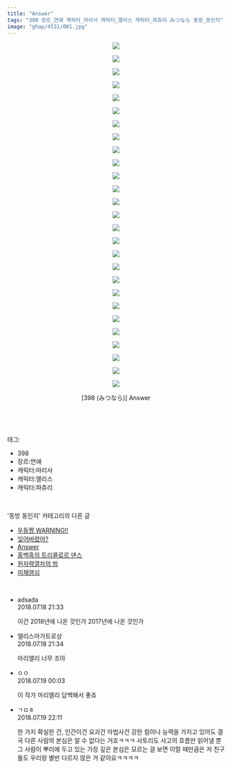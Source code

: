 ```yaml
---
title: "Answer"
tags: "398 장르_연애 캐릭터_마리사 캐릭터_앨리스 캐릭터_파츄리 みつなら 동방_동인지"
image: "ghap/4531/001.jpg"
---
```

<div class="article">
<p style="text-align: center; clear: none; float: none;"><img src="{{ site.nasurl }}/ghap/4531/001.jpg"/></p>
<p style="text-align: center; clear: none; float: none;"><img src="{{ site.nasurl }}/ghap/4531/002.jpg"/></p>
<p style="text-align: center; clear: none; float: none;"><img src="{{ site.nasurl }}/ghap/4531/003.jpg"/></p>
<p style="text-align: center; clear: none; float: none;"><img src="{{ site.nasurl }}/ghap/4531/004.jpg"/></p>
<p style="text-align: center; clear: none; float: none;"><img src="{{ site.nasurl }}/ghap/4531/005.jpg"/></p>
<p style="text-align: center; clear: none; float: none;"><img src="{{ site.nasurl }}/ghap/4531/006.jpg"/></p>
<p style="text-align: center; clear: none; float: none;"><img src="{{ site.nasurl }}/ghap/4531/007.jpg"/></p>
<p style="text-align: center; clear: none; float: none;"><img src="{{ site.nasurl }}/ghap/4531/008.jpg"/></p>
<p style="text-align: center; clear: none; float: none;"><img src="{{ site.nasurl }}/ghap/4531/009.jpg"/></p>
<p style="text-align: center; clear: none; float: none;"><img src="{{ site.nasurl }}/ghap/4531/010.jpg"/></p>
<p style="text-align: center; clear: none; float: none;"><img src="{{ site.nasurl }}/ghap/4531/011.jpg"/></p>
<p style="text-align: center; clear: none; float: none;"><img src="{{ site.nasurl }}/ghap/4531/012.jpg"/></p>
<p style="text-align: center; clear: none; float: none;"><img src="{{ site.nasurl }}/ghap/4531/013.jpg"/></p>
<p style="text-align: center; clear: none; float: none;"><img src="{{ site.nasurl }}/ghap/4531/014.jpg"/></p>
<p style="text-align: center; clear: none; float: none;"><img src="{{ site.nasurl }}/ghap/4531/015.jpg"/></p>
<p style="text-align: center; clear: none; float: none;"><img src="{{ site.nasurl }}/ghap/4531/016.jpg"/></p>
<p style="text-align: center; clear: none; float: none;"><img src="{{ site.nasurl }}/ghap/4531/017.jpg"/></p>
<p style="text-align: center; clear: none; float: none;"><img src="{{ site.nasurl }}/ghap/4531/018.jpg"/></p>
<p style="text-align: center; clear: none; float: none;"><img src="{{ site.nasurl }}/ghap/4531/019.jpg"/></p>
<p style="text-align: center; clear: none; float: none;"><img src="{{ site.nasurl }}/ghap/4531/020.jpg"/></p>
<p style="text-align: center; clear: none; float: none;"><img src="{{ site.nasurl }}/ghap/4531/021.jpg"/></p>
<p style="text-align: center; clear: none; float: none;"><img src="{{ site.nasurl }}/ghap/4531/022.jpg"/></p>
<p style="text-align: center; clear: none; float: none;"><img src="{{ site.nasurl }}/ghap/4531/023.jpg"/></p>
<p style="text-align: center; clear: none; float: none;"><img src="{{ site.nasurl }}/ghap/4531/024.jpg"/></p>
<p style="text-align: center; clear: none; float: none;"><img src="{{ site.nasurl }}/ghap/4531/025.jpg"/></p>
<p style="text-align: center; clear: none; float: none;"><img src="{{ site.nasurl }}/ghap/4531/026.jpg"/></p>
<p style="text-align: center; clear: none; float: none;"><img src="{{ site.nasurl }}/ghap/4531/027.jpg"/></p>
<p style="text-align: center; clear: none; float: none;">[398 (みつなら)] Answer</p>
<p><br/></p>
</div><br/>
<div class="tagTrail">
<p>태그: </p>
<ul>
<li>398</li>
<li>장르:연애</li>
<li>캐릭터:마리사</li>
<li>캐릭터:앨리스</li>
<li>캐릭터:파츄리</li>
</ul>
</div><br/>
<div class="another">
<p>'동방 동인지' 카테고리의 다른 글</p>
<ul>
<li><a href="/2018-07-21-ghap_4535">우동쨩 WARNING!!</a></li>
<li><a href="/2018-07-20-ghap_4534">잊어버렸어?</a></li>
<li><a href="/2018-07-18-ghap_4531">Answer</a></li>
<li><a href="/2018-07-18-ghap_4530">홍백흑의 트리콜로르 댄스</a></li>
<li><a href="/2018-07-17-ghap_4528">원자력열차의 밤</a></li>
<li><a href="/2018-07-16-ghap_4524">미채염심</a></li>
</ul>
</div><br/>
<div class="cb_module cb_fluid">
<div class="cb_wrt cb_profile">
<div class="comment">
<ul>
<li class="cb_thumb_off" id="comment15289482">
<div class="cb_comment_area">
<div class="cb_info_area">
<div class="cb_section">
<span class="cb_nick_name">adsada</span>
</div>
<div class="cb_section">
<span class="cb_date">2018.07.18 21:33 </span>
</div>
</div>
<div class="cb_dsc_comment">
<p class="cb_dsc">
											이건 2018년에 나온 것인가 2017년에 나온 것인가
										</p>
</div>
</div></li>
<li class="cb_thumb_off" id="comment15289485">
<div class="cb_comment_area">
<div class="cb_info_area">
<div class="cb_section">
<span class="cb_nick_name">앨리스마가트로상</span>
</div>
<div class="cb_section">
<span class="cb_date">2018.07.18 21:34 </span>
</div>
</div>
<div class="cb_dsc_comment">
<p class="cb_dsc">
											마리앨리 너무 조아
										</p>
</div>
</div></li>
<li class="cb_thumb_off" id="comment15289583">
<div class="cb_comment_area">
<div class="cb_info_area">
<div class="cb_section">
<span class="cb_nick_name">ㅇㅇ</span>
</div>
<div class="cb_section">
<span class="cb_date">2018.07.19 00:03 </span>
</div>
</div>
<div class="cb_dsc_comment">
<p class="cb_dsc">
											이 작가 마리앨리 담백해서 좋죠
										</p>
</div>
</div></li>
<li class="cb_thumb_off" id="comment15290215">
<div class="cb_comment_area">
<div class="cb_info_area">
<div class="cb_section">
<span class="cb_nick_name">ㄱㅁㅎ</span>
</div>
<div class="cb_section">
<span class="cb_date">2018.07.19 22:11 </span>
</div>
</div>
<div class="cb_dsc_comment">
<p class="cb_dsc">
											한 가지 확실한 건, 인간이건 요괴건 마법사건 강한 힘이나 능력을 가지고 있어도 결국 다른 사람의 본심은 알 수 없다는 거죠ㅋㅋㅋ 사토리도 사고의 흐름만 읽어낼 뿐 그 사람이 뿌리에 두고 있는 가장 깊은 본심은 모르는 걸 보면 이럴 때만큼은 저 친구들도 우리랑 별반 다르지 않은 거 같아요ㅋㅋㅋㅋ
										</p>
</div>
</div></li>
</ul>
</div>
</div><!-- commentList close -->
</div><br/>
